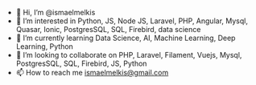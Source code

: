 - 👋 Hi, I’m @ismaelmelkis
- 👀 I’m interested in  Python, JS, Node JS, Laravel, PHP, Angular,  Mysql, Quasar, Ionic, PostgresSQL, SQL, Firebird,  data science
- 🌱 I’m currently learning  Data Science, AI, Machine Learning, Deep Learning, Python
- 💞️ I’m looking to collaborate on PHP, Laravel, Filament, Vuejs, Mysql, PostgresSQL, SQL, Firebird, JS, Python
- 📫 How to reach me  ismaelmelkis@gmail.com

<!---
ismaelmelkis/ismaelmelkis is a ✨ special ✨ repository because its `README.md` (this file) appears on your GitHub profile.
You can click the Preview link to take a look at your changes.
--->
